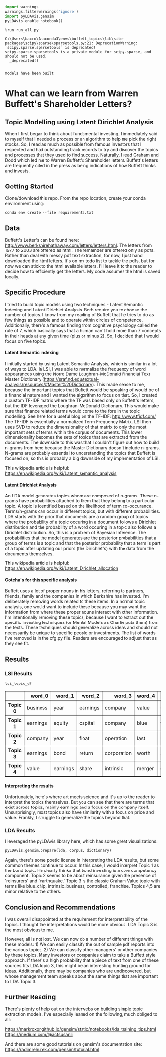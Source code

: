 

```python
import warnings
warnings.filterwarnings('ignore')
import pyLDAvis.gensim
pyLDAvis.enable_notebook()
```


```python
%run run_all.py 
```

    C:\Users\bacro\Anaconda3\envs\buffett_topics\lib\site-packages\scipy\sparse\sparsetools.py:21: DeprecationWarning: `scipy.sparse.sparsetools` is deprecated!
    scipy.sparse.sparsetools is a private module for scipy.sparse, and should not be used.
      _deprecated()
    

    models have been built
    

# What can we learn from Warren Buffett's Shareholder Letters?
## Topic Modelling using Latent Dirichlet Analysis

When I first began to think about fundamental investing, I immediately said to myself that I needed a process or an algorithm to help me pick the right stocks.  So, I read as much as possible from famous investors that I respected and had outstanding track records to try and discover the topics and processes that they used to find success.  Naturally, I read Graham and Dodd which led me to Warren Buffett's Shareholder letters.  Buffett's letters are frequently cited in the press as being indications of how Buffett thinks and invests.

## Getting Started

Clone/download this repo.  From the repo location, create your conda environment using:

~~~
conda env create --file requirements.txt
~~~

## Data

Buffett's Letter's can be found here: http://www.berkshirehathaway.com/letters/letters.html.  The letters from 1977 to 2003 are offered as html.  The remainder are offered only as pdfs.  Rather than deal with messy pdf text extraction, for now, I just hand downloaded the html letters.  It's on my todo list to tackle the pdfs, but for now we can stick to the html available letters.  I'll leave it to the reader to decide how to efficiently get the letters.  My code assumes the html is saved locally.

## Specific Procedure

I tried to build topic models using two techniques - Latent Semantic Indexing and Latent Dirichlet Analysis.  Both require you to choose the number of topics.  I know from my reading of Buffett that he tries to do as few things as possible and to operate within circles of competence.  Additionally, there's a famous finding from cognitive psychology called the rule of 7, which basically says that a human can't hold more than 7 concepts in their heads at any given time (plus or minus 2).  So, I decided that I would focus on five topics.

#### Latent Semantic Indexing
I initially started by using Latent Semantic Analysis, which is similar in a lot of ways to LDA.  In LSI, I was able to normalize the frequency of word appearances using the Notre Dame Loughran-McDonald Financial Text Master Dictionary (https://sraf.nd.edu/textual-analysis/resources/#Master%20Dictionary).  This made sense to me, because the important topics that Buffett would be speaking of would be of a financial nature and I wanted the algorithm to focus on that.  So, I created a custom TF-IDF matrix where the TF was based only on Buffett's letters, but the IDF leveraged the Loughran-McDonald Dictionary.  This would make sure that finance related terms would come to the fore in the topic modelling.  See here for a useful blog on the TF-IDF: http://www.tfidf.com/  The TF-IDF is essentially a normalized Term Frequency Matrix.  LSI then uses SVD to reduce the dimensionality of that matrix to only the most important sets of terms within the corpus of documents.  This lower dimensionality becomes the sets of topics that are extracted from the documents.  The downside to this was that I couldn't figure out how to build n-grams from here because the Master Dictionary doesn't include n-grams.  N-grams are probably essential to understanding the topics that Buffett is focused on, so this is probably a big downside of my implementation of LSI.

This wikipedia article is helpful: https://en.wikipedia.org/wiki/Latent_semantic_analysis

#### Latent Dirichlet Analysis
An LDA model generates topics whom are composed of n-grams.  These n-grams have probabilities attached to them that they belong to a particular topic.  A topic is identified based on the likelihood of term co-occurance.  Terms/n-grams can occur in different topics, but with different probabilities.  LDA starts with the prior that documents are a random group of topics where the probability of a topic occuring in a document follows a Dirichlet distribution and the probability of a word occuring in a topic also follows a Dirichlet distribution.  So, this is a problem of Bayesian Inference. The probabilities that the model generates are the posterior probabilities that a group of terms is a topic and that the posterior probability that a term is part of a topic after updating our priors (the Dirichlet's) with the data from the documents themselves.

This wikipedia article is helpful: https://en.wikipedia.org/wiki/Latent_Dirichlet_allocation

#### Gotcha's for this specific analysis
Buffett uses a lot of proper nouns in his letters, referring to partners, friends, family and the companies in which Berkshire has invested.  I'm deliberately removing words related to these items.  In a normal topic analysis, one would want to include these because you may want the information from where these proper nouns interact with other information.  I'm intentionally removing these topics, because I want to extract out the specific investing techniques (or Mental Models as Charlie puts them) from the texts.  These techniques should generalize across ideas and should not necessarily be unique to specific people or investments.  The list of words I've removed is in the cfg.py file.  Readers are encouraged to adjust that as they see fit.

## Results

### LSI Results


```python
lsi_topic_df
```




<div>
<style scoped>
    .dataframe tbody tr th:only-of-type {
        vertical-align: middle;
    }

    .dataframe tbody tr th {
        vertical-align: top;
    }

    .dataframe thead th {
        text-align: right;
    }
</style>
<table border="1" class="dataframe">
  <thead>
    <tr style="text-align: right;">
      <th></th>
      <th>word_0</th>
      <th>word_1</th>
      <th>word_2</th>
      <th>word_3</th>
      <th>word_4</th>
      <th>word_5</th>
      <th>word_6</th>
      <th>word_7</th>
      <th>word_8</th>
      <th>word_9</th>
    </tr>
  </thead>
  <tbody>
    <tr>
      <th>Topic 0</th>
      <td>business</td>
      <td>year</td>
      <td>earnings</td>
      <td>company</td>
      <td>value</td>
      <td>share</td>
      <td>stock</td>
      <td>price</td>
      <td>cost</td>
      <td>capital</td>
    </tr>
    <tr>
      <th>Topic 1</th>
      <td>earnings</td>
      <td>equity</td>
      <td>capital</td>
      <td>company</td>
      <td>blue</td>
      <td>textile</td>
      <td>underwriting</td>
      <td>operation</td>
      <td>stamp</td>
      <td>national</td>
    </tr>
    <tr>
      <th>Topic 2</th>
      <td>company</td>
      <td>year</td>
      <td>float</td>
      <td>operation</td>
      <td>last</td>
      <td>underwriting</td>
      <td>national</td>
      <td>cost</td>
      <td>meeting</td>
      <td>zero</td>
    </tr>
    <tr>
      <th>Topic 3</th>
      <td>earnings</td>
      <td>bond</td>
      <td>return</td>
      <td>corporation</td>
      <td>worth</td>
      <td>shareholder</td>
      <td>course</td>
      <td>controlled</td>
      <td>underwriting</td>
      <td>category</td>
    </tr>
    <tr>
      <th>Topic 4</th>
      <td>value</td>
      <td>earnings</td>
      <td>share</td>
      <td>intrinsic</td>
      <td>merger</td>
      <td>ownership</td>
      <td>stock</td>
      <td>accounting</td>
      <td>float</td>
      <td>company</td>
    </tr>
  </tbody>
</table>
</div>



#### Interpreting the results
Unfortunately, here's where art meets science and it's up to the reader to interpret the topics themselves.  But you can see that there are terms that exist across topics, mainly earnings and a focus on the company itself.  Unsurprisingly, most topics also have similarity with a focus on price and value.  Frankly, I struggle to generalize the topics beyond that.

### LDA Results
I leveraged the pyLDAvis library here, which has some great visualizations.


```python
pyLDAvis.gensim.prepare(lda, corpus, dictionary)
```





<link rel="stylesheet" type="text/css" href="https://cdn.rawgit.com/bmabey/pyLDAvis/files/ldavis.v1.0.0.css">


<div id="ldavis_el1165222155149358483830033127"></div>
<script type="text/javascript">

var ldavis_el1165222155149358483830033127_data = {"mdsDat": {"x": [0.022672320719656077, -0.034147573272291766, 0.008259042706495951, 0.002956141975738494, 0.0002600678704012421], "y": [-0.025128309279059513, -0.009118045524934464, 0.030248763791200214, 0.002779034333017843, 0.0012185566797759289], "topics": [1, 2, 3, 4, 5], "cluster": [1, 1, 1, 1, 1], "Freq": [34.473175048828125, 29.31121253967285, 20.167407989501953, 13.36715030670166, 2.68105149269104]}, "tinfo": {"Category": ["Default", "Default", "Default", "Default", "Default", "Default", "Default", "Default", "Default", "Default", "Default", "Default", "Default", "Default", "Default", "Default", "Default", "Default", "Default", "Default", "Default", "Default", "Default", "Default", "Default", "Default", "Default", "Default", "Default", "Default", "Topic1", "Topic1", "Topic1", "Topic1", "Topic1", "Topic1", "Topic1", "Topic1", "Topic1", "Topic1", "Topic1", "Topic1", "Topic1", "Topic1", "Topic1", "Topic1", "Topic1", "Topic1", "Topic1", "Topic1", "Topic1", "Topic1", "Topic1", "Topic1", "Topic1", "Topic1", "Topic1", "Topic1", "Topic1", "Topic1", "Topic1", "Topic1", "Topic1", "Topic1", "Topic1", "Topic1", "Topic1", "Topic1", "Topic1", "Topic1", "Topic1", "Topic1", "Topic1", "Topic1", "Topic1", "Topic1", "Topic1", "Topic1", "Topic1", "Topic1", "Topic1", "Topic1", "Topic1", "Topic1", "Topic1", "Topic1", "Topic1", "Topic1", "Topic1", "Topic1", "Topic1", "Topic1", "Topic1", "Topic1", "Topic1", "Topic1", "Topic1", "Topic1", "Topic1", "Topic1", "Topic1", "Topic1", "Topic2", "Topic2", "Topic2", "Topic2", "Topic2", "Topic2", "Topic2", "Topic2", "Topic2", "Topic2", "Topic2", "Topic2", "Topic2", "Topic2", "Topic2", "Topic2", "Topic2", "Topic2", "Topic2", "Topic2", "Topic2", "Topic2", "Topic2", "Topic2", "Topic2", "Topic2", "Topic2", "Topic2", "Topic2", "Topic2", "Topic2", "Topic2", "Topic2", "Topic2", "Topic2", "Topic2", "Topic2", "Topic2", "Topic2", "Topic2", "Topic2", "Topic2", "Topic2", "Topic2", "Topic2", "Topic2", "Topic2", "Topic2", "Topic2", "Topic2", "Topic2", "Topic2", "Topic2", "Topic2", "Topic2", "Topic2", "Topic2", "Topic2", "Topic2", "Topic2", "Topic2", "Topic2", "Topic2", "Topic2", "Topic2", "Topic2", "Topic2", "Topic2", "Topic2", "Topic2", "Topic2", "Topic2", "Topic2", "Topic2", "Topic2", "Topic2", "Topic2", "Topic2", "Topic2", "Topic3", "Topic3", "Topic3", "Topic3", "Topic3", "Topic3", "Topic3", "Topic3", "Topic3", "Topic3", "Topic3", "Topic3", "Topic3", "Topic3", "Topic3", "Topic3", "Topic3", "Topic3", "Topic3", "Topic3", "Topic3", "Topic3", "Topic3", "Topic3", "Topic3", "Topic3", "Topic3", "Topic3", "Topic3", "Topic3", "Topic3", "Topic3", "Topic3", "Topic3", "Topic3", "Topic3", "Topic3", "Topic3", "Topic3", "Topic3", "Topic3", "Topic3", "Topic3", "Topic3", "Topic3", "Topic3", "Topic3", "Topic3", "Topic3", "Topic3", "Topic3", "Topic3", "Topic3", "Topic3", "Topic3", "Topic3", "Topic3", "Topic3", "Topic3", "Topic3", "Topic3", "Topic3", "Topic3", "Topic3", "Topic3", "Topic3", "Topic3", "Topic3", "Topic3", "Topic3", "Topic3", "Topic3", "Topic3", "Topic3", "Topic3", "Topic3", "Topic3", "Topic4", "Topic4", "Topic4", "Topic4", "Topic4", "Topic4", "Topic4", "Topic4", "Topic4", "Topic4", "Topic4", "Topic4", "Topic4", "Topic4", "Topic4", "Topic4", "Topic4", "Topic4", "Topic4", "Topic4", "Topic4", "Topic4", "Topic4", "Topic4", "Topic4", "Topic4", "Topic4", "Topic4", "Topic4", "Topic4", "Topic4", "Topic4", "Topic4", "Topic4", "Topic4", "Topic4", "Topic4", "Topic4", "Topic4", "Topic4", "Topic4", "Topic4", "Topic4", "Topic4", "Topic4", "Topic4", "Topic4", "Topic4", "Topic4", "Topic4", "Topic4", "Topic4", "Topic4", "Topic4", "Topic4", "Topic4", "Topic4", "Topic4", "Topic4", "Topic4", "Topic4", "Topic4", "Topic4", "Topic4", "Topic4", "Topic4", "Topic4", "Topic4", "Topic4", "Topic4", "Topic4", "Topic4", "Topic4", "Topic4", "Topic4", "Topic4", "Topic5", "Topic5", "Topic5", "Topic5", "Topic5", "Topic5", "Topic5", "Topic5", "Topic5", "Topic5", "Topic5", "Topic5", "Topic5", "Topic5", "Topic5", "Topic5", "Topic5", "Topic5", "Topic5", "Topic5", "Topic5", "Topic5", "Topic5", "Topic5", "Topic5", "Topic5", "Topic5", "Topic5", "Topic5", "Topic5", "Topic5", "Topic5", "Topic5", "Topic5", "Topic5", "Topic5", "Topic5", "Topic5", "Topic5", "Topic5", "Topic5", "Topic5", "Topic5", "Topic5", "Topic5", "Topic5", "Topic5", "Topic5", "Topic5", "Topic5", "Topic5", "Topic5", "Topic5", "Topic5", "Topic5", "Topic5", "Topic5", "Topic5", "Topic5", "Topic5", "Topic5", "Topic5", "Topic5", "Topic5", "Topic5", "Topic5", "Topic5", "Topic5", "Topic5", "Topic5", "Topic5", "Topic5", "Topic5", "Topic5"], "Freq": [66.0, 51.0, 46.0, 51.0, 12.0, 46.0, 33.0, 61.0, 18.0, 23.0, 16.0, 14.0, 60.0, 22.0, 20.0, 12.0, 19.0, 16.0, 14.0, 22.0, 30.0, 34.0, 50.0, 14.0, 21.0, 32.0, 17.0, 42.0, 33.0, 19.0, 12.826774597167969, 8.410099983215332, 6.485163688659668, 5.866169452667236, 7.180629253387451, 5.884196758270264, 5.241844654083252, 6.5522894859313965, 7.220906734466553, 5.259728908538818, 12.463417053222656, 3.95707106590271, 5.273740291595459, 7.242053031921387, 4.631109714508057, 5.292414665222168, 4.63631534576416, 6.616024017333984, 3.992316961288452, 4.0051493644714355, 4.0092010498046875, 5.991866588592529, 3.3471388816833496, 3.354957103729248, 3.3623108863830566, 3.362741708755493, 3.3668534755706787, 2.7140939235687256, 2.719235897064209, 2.7218472957611084, 3.4062390327453613, 3.4081289768218994, 14.33250904083252, 15.639803886413574, 6.149871826171875, 8.241897583007812, 10.485342979431152, 10.401762962341309, 19.759906768798828, 6.921339988708496, 24.244712829589844, 25.8494930267334, 14.659223556518555, 14.342073440551758, 14.668351173400879, 10.152344703674316, 10.47131061553955, 23.00558853149414, 15.39034652709961, 9.497889518737793, 9.776887893676758, 17.56877899169922, 15.867361068725586, 11.701725006103516, 11.697521209716797, 11.551727294921875, 11.119028091430664, 17.227453231811523, 11.601563453674316, 10.392348289489746, 9.978728294372559, 10.437283515930176, 11.069097518920898, 13.37032699584961, 10.86029052734375, 10.471648216247559, 13.223695755004883, 11.016644477844238, 12.043206214904785, 10.706637382507324, 10.643293380737305, 10.48585033416748, 4.832706451416016, 4.260450839996338, 3.0718796253204346, 4.91166877746582, 3.1046690940856934, 3.1059036254882812, 3.0547549724578857, 2.4983086585998535, 2.5027687549591064, 2.5168159008026123, 2.5259411334991455, 2.5270779132843018, 2.5270016193389893, 2.53114652633667, 1.9004042148590088, 2.5337045192718506, 2.535501480102539, 1.9039947986602783, 1.9050514698028564, 1.905963659286499, 1.9100885391235352, 3.1610119342803955, 8.69517993927002, 1.9123910665512085, 1.9180631637573242, 1.9183968305587769, 2.4862239360809326, 2.5433812141418457, 1.9254059791564941, 1.927112340927124, 2.5508720874786377, 2.550163984298706, 2.4195749759674072, 5.117395401000977, 5.098015308380127, 7.12738037109375, 20.318227767944336, 15.529292106628418, 8.472023010253906, 4.51777982711792, 4.374927043914795, 12.552236557006836, 11.522933006286621, 14.054856300354004, 7.1283111572265625, 17.399547576904297, 25.982213973999023, 11.627806663513184, 3.8918635845184326, 10.533661842346191, 24.673433303833008, 7.588200569152832, 8.904497146606445, 8.207860946655273, 6.583445072174072, 8.738704681396484, 8.2492094039917, 10.669414520263672, 9.48482608795166, 12.198609352111816, 10.369820594787598, 11.008515357971191, 15.182087898254395, 12.701727867126465, 10.409621238708496, 11.120972633361816, 9.613090515136719, 9.806456565856934, 11.951225280761719, 9.995085716247559, 9.710845947265625, 11.198640823364258, 10.447604179382324, 11.263157844543457, 9.343214988708496, 9.366612434387207, 9.590572357177734, 9.573766708374023, 9.49316692352295, 3.0416581630706787, 3.5872068405151367, 2.567692756652832, 2.073700189590454, 2.0865161418914795, 11.751948356628418, 1.5872312784194946, 1.591780424118042, 1.6000137329101562, 1.6002531051635742, 1.6067770719528198, 1.6106644868850708, 1.6130800247192383, 1.0972927808761597, 1.0985862016677856, 1.0999422073364258, 1.1025941371917725, 1.1029855012893677, 1.1033642292022705, 1.103775978088379, 1.104148507118225, 1.104306936264038, 1.104302167892456, 1.1046141386032104, 1.1044827699661255, 1.104487657546997, 1.1045753955841064, 1.1050626039505005, 1.1052230596542358, 1.1053835153579712, 9.346268653869629, 4.2347917556762695, 13.481074333190918, 2.7668230533599854, 23.57607078552246, 2.280472755432129, 5.776234149932861, 3.960972785949707, 14.27569580078125, 2.779599666595459, 24.46693992614746, 3.4682164192199707, 8.121723175048828, 6.670869827270508, 2.268526315689087, 2.2744827270507812, 2.27695631980896, 9.735944747924805, 8.441374778747559, 8.750260353088379, 15.879584312438965, 7.312674522399902, 6.556999206542969, 6.838432312011719, 9.372859001159668, 4.076277256011963, 7.6753363609313965, 6.9591064453125, 6.416897296905518, 6.946206569671631, 9.432679176330566, 6.124353408813477, 6.74507474899292, 6.4431071281433105, 8.211612701416016, 7.037311553955078, 11.855650901794434, 8.318781852722168, 6.942678928375244, 6.922827243804932, 9.914480209350586, 9.380694389343262, 8.121587753295898, 7.070119380950928, 7.596954822540283, 6.869997978210449, 6.944013595581055, 1.2931528091430664, 1.2972711324691772, 0.8867098093032837, 0.8873599171638489, 0.8877138495445251, 0.8932033777236938, 0.8937634825706482, 0.8940803408622742, 0.8944239020347595, 0.8952934741973877, 0.8953214883804321, 0.8954688310623169, 0.8963607549667358, 0.8964320421218872, 0.8965520858764648, 0.8968461155891418, 0.8970676064491272, 1.312922716140747, 1.3128818273544312, 1.3143049478530884, 3.4237914085388184, 2.2549147605895996, 0.8906140923500061, 0.8906617164611816, 0.8967276215553284, 0.8933814167976379, 0.8905174136161804, 0.8915606737136841, 0.8938813805580139, 0.8920871615409851, 1.8349405527114868, 2.716132164001465, 17.20655632019043, 1.847469449043274, 2.316223382949829, 1.768172264099121, 4.173885822296143, 1.4359939098358154, 3.4007134437561035, 6.128596305847168, 14.753739356994629, 5.205731391906738, 2.8462774753570557, 3.521214723587036, 2.9712328910827637, 4.848695278167725, 2.3953869342803955, 2.4895613193511963, 5.855681419372559, 5.347602367401123, 8.410125732421875, 4.4933881759643555, 4.499326229095459, 3.970292568206787, 3.0870425701141357, 5.0761847496032715, 6.204240322113037, 5.965095520019531, 4.222261905670166, 5.584373474121094, 5.868142604827881, 4.540865421295166, 4.379299640655518, 5.168390274047852, 4.357664108276367, 4.462444305419922, 3.724853992462158, 5.421943664550781, 4.804599285125732, 5.264342308044434, 4.441404819488525, 4.393581390380859, 5.157752990722656, 4.308128356933594, 4.625263690948486, 4.223935127258301, 0.6183725595474243, 0.5262432098388672, 0.2806985378265381, 0.2821466326713562, 0.2827354371547699, 0.43708086013793945, 0.4160405099391937, 0.40885064005851746, 0.41777732968330383, 0.41383832693099976, 0.5688336491584778, 0.16422708332538605, 0.16428442299365997, 0.16474522650241852, 0.1647438406944275, 0.1648305356502533, 0.16579018533229828, 0.16584715247154236, 0.16591410338878632, 1.2157822847366333, 0.16602271795272827, 0.16615177690982819, 0.3164272606372833, 0.29368624091148376, 0.16423317790031433, 0.16425250470638275, 0.1642289012670517, 0.16460517048835754, 0.16461540758609772, 0.16471566259860992, 0.3199959397315979, 0.8949998617172241, 0.522658109664917, 0.34185969829559326, 0.3531929850578308, 0.333843857049942, 0.9164586663246155, 0.5159202814102173, 0.5465790629386902, 0.30960237979888916, 0.3437497019767761, 0.8135368824005127, 0.8138868808746338, 2.4810709953308105, 0.9257704615592957, 0.3399118483066559, 1.7971222400665283, 0.5655112862586975, 0.9438377022743225, 0.6330569386482239, 0.6256253719329834, 0.7403443455696106, 0.9167827367782593, 0.8945857286453247, 0.6888628602027893, 0.7624258995056152, 0.7390018105506897, 0.7928714156150818, 0.7219029068946838, 1.175883412361145, 1.2259318828582764, 1.1943159103393555, 1.0487251281738281, 0.762388288974762, 0.9644222259521484, 0.8877729773521423, 0.8952566385269165, 0.8188591003417969, 0.8068840503692627, 0.7960637807846069, 0.7694371938705444, 0.7199991941452026, 0.7311902642250061, 0.7269803881645203], "Term": ["blue_chip", "arbitrage", "controlled", "intrinsic_business", "proportional", "plane", "franchise", "look_through", "non_controlled", "tangible", "tangible_asset", "partially", "investees", "analysis", "proportion", "aluminum", "approximately", "homestate", "shrink", "reputation", "auditor", "graham", "coupon", "reinvested", "forecast", "ticket", "allows", "column", "jet", "wage", "junk", "finova", "residual", "boise", "contingency", "fsi", "shall", "ernie", "acme", "semi", "civic", "designate", "colman", "justin", "angel", "julian", "surplus", "brick", "series", "discounting", "traffic", "bush", "jumbo", "strengthening", "predicting", "overstate", "enclosing", "cleaner", "handsome", "chronicled", "moore", "benjamin", "zero_coupon", "depreciation", "outlay", "aircraft", "fruit", "utility", "advertising", "heldman", "plane", "coupon", "expenditure", "grade", "jewelry", "fear", "cash_flow", "investees", "jet", "passive", "weekend", "controlled", "column", "tax_exempt", "exempt", "steel", "investment_banker", "look_through", "preferred_stock", "fractional", "reduction", "started", "typical", "arbitrage", "located", "retailer", "blue_chip", "affect", "intrinsic_business", "fixed_income", "franchise", "ad", "hitter", "amex", "boat", "inn", "burdened", "stunning", "marked", "henceforth", "invited", "catcher", "lowell", "ted", "restriction", "denham", "graduate", "doug", "wolf", "writedown", "episode", "weight", "commensurately", "percs", "centre", "unthinkable", "secured", "object", "gem", "hampton", "williams", "secondly", "suite", "homewood", "attracting", "andrew", "harold", "inevitable", "gift", "reinsurers", "certainty", "beta", "authority", "earthquake", "lucky", "room", "davy", "cap", "look_through", "airline", "outsider", "index", "investees", "overhead", "bonus", "education", "conclude", "mega", "flightsafety", "major_investees", "ball", "quarterly", "volatility", "terrific", "column", "ticket", "health", "insured", "prepaid", "wonderful", "graham", "split", "conversion", "fixed_income", "firm", "blue_chip", "intelligent", "affect", "coupon", "arbitrage", "intrinsic_business", "mundane", "snack", "pie", "dilution", "audience", "tangible_asset", "pascal", "emotion", "lodged", "misfortune", "administration", "distributable", "appraised", "quietly", "bureau", "plaza", "kiewit", "rev", "static", "citicorp", "mixture", "anticipation", "god", "panting", "absurd", "unquestionably", "struggle", "kirchhofer", "bounce", "midyear", "circulation", "edition", "tangible", "legally", "intrinsic_business", "cream", "nominal", "raw", "franchise", "unrestricted", "blue_chip", "claimant", "settlement", "assumption", "revision", "exxon", "observing", "economic_goodwill", "issuance", "shop", "controlled", "quantity", "currency", "ahead", "penetration", "advertiser", "general_food", "demonstrated", "louie", "acquirer", "allocation", "incremental", "delayed", "bar", "capital_allocation", "hole", "look_through", "auditor", "structured", "historical", "arbitrage", "coupon", "fixed_income", "using", "investees", "analysis", "consumer", "transferable", "okay", "unorthodox", "knight", "ridder", "segmented", "illuminate", "longest", "reinforced", "dubbed", "rapid", "reorganization", "threatens", "illusion", "holy", "excuse", "bath", "cautious", "chairmanmarch", "jeffrey", "abegg", "initiative", "splendidly", "french", "worsen", "sit", "bothered", "softer", "complexity", "comply", "arbitrageur", "rating", "arbitrage", "automobile", "cologne", "postponed", "liesche", "seward", "flying", "approximately", "blue_chip", "homestate", "ringwalt", "cypress", "forma", "consolidated", "turnover", "bos", "swing", "publicly", "plane", "client", "achievement", "efficient", "friendly", "pro", "graham", "ticket", "takeover", "auditor", "jet", "fractional", "amounted", "firm", "forecast", "giving", "anticipated", "column", "fixed_income", "intrinsic_business", "affect", "quarterly", "look_through", "jewelry", "controlled", "coupon", "bancorp", "implicit", "intercorporate", "heider", "stewart", "inclusion", "pool", "bracket", "hamburger", "levied", "usage", "instinctively", "copied", "resort", "leo", "assistance", "detroit", "frosting", "sixteen", "proportional", "imposition", "remove", "branch", "pinkerton", "coupling", "outset", "cheerful", "populated", "mislead", "nationally", "enhancing", "aluminum", "translated", "bedford", "founder", "painful", "partially", "thirty", "underwriter", "earner", "subtle", "reinvested", "shrink", "blue_chip", "non_controlled", "abundance", "controlled", "disappointment", "proportion", "reaction", "amortized", "turnaround", "analysis", "reputation", "dozen", "allows", "stockholder", "wage", "yardstick", "arbitrage", "look_through", "investees", "intrinsic_business", "forecast", "coupon", "column", "plane", "fixed_income", "franchise", "graham", "allocation", "maturity", "ticket", "auditor"], "Total": [66.0, 51.0, 46.0, 51.0, 12.0, 46.0, 33.0, 61.0, 18.0, 23.0, 16.0, 14.0, 60.0, 22.0, 20.0, 12.0, 19.0, 16.0, 14.0, 22.0, 30.0, 34.0, 50.0, 14.0, 21.0, 32.0, 17.0, 42.0, 33.0, 19.0, 15.112311363220215, 10.073806762695312, 7.8011794090271, 7.123993873596191, 8.75604248046875, 7.189969062805176, 6.428370475769043, 8.044829368591309, 8.907407760620117, 6.492923259735107, 15.430307388305664, 4.91005277633667, 6.546385765075684, 9.021733283996582, 5.784575462341309, 6.614597320556641, 5.802246570587158, 8.30549144744873, 5.035237789154053, 5.080724716186523, 5.0954742431640625, 7.6259636878967285, 4.26560640335083, 4.293201923370361, 4.319517612457275, 4.321090221405029, 4.336158752441406, 3.53985595703125, 3.558048963546753, 3.5672078132629395, 4.483691692352295, 4.489526271820068, 20.259033203125, 22.58637809753418, 8.487527847290039, 11.713367462158203, 15.819009780883789, 15.896803855895996, 33.641456604003906, 10.066737174987793, 46.21082305908203, 50.009117126464844, 26.194381713867188, 25.930665969848633, 28.54666519165039, 17.15362548828125, 18.304670333862305, 60.40270233154297, 33.20562744140625, 16.244609832763672, 17.79949951171875, 46.75777053833008, 42.30705261230469, 25.161752700805664, 25.14548683166504, 24.800369262695312, 23.021026611328125, 61.449005126953125, 27.549869537353516, 21.354528427124023, 19.600547790527344, 22.000732421875, 26.078901290893555, 51.24101638793945, 25.808441162109375, 23.308883666992188, 66.18860626220703, 29.857988357543945, 51.42551040649414, 35.65032196044922, 33.87730026245117, 25.535791397094727, 5.993410110473633, 5.365177631378174, 3.939464807510376, 6.416729927062988, 4.065672397613525, 4.069275856018066, 4.010873317718506, 3.306246280670166, 3.3228607177734375, 3.376411199569702, 3.4116628170013428, 3.4165120124816895, 3.4254109859466553, 3.4323699474334717, 2.5794708728790283, 3.4423606395721436, 3.4490396976470947, 2.5931246280670166, 2.5972366333007812, 2.600637674331665, 2.616347074508667, 4.330765724182129, 11.919609069824219, 2.6252176761627197, 2.6467576026916504, 2.647826910018921, 3.4425415992736816, 3.5313467979431152, 2.6751325130462646, 2.682178020477295, 3.5600085258483887, 3.5605850219726562, 3.3765299320220947, 7.570472240447998, 7.59198522567749, 11.118131637573242, 35.50072479248047, 26.60211753845215, 13.63809585571289, 6.799263000488281, 6.714789390563965, 22.919015884399414, 20.92041015625, 26.44390296936035, 11.968059539794922, 34.71826934814453, 61.449005126953125, 22.687265396118164, 5.873530387878418, 20.423084259033203, 60.40270233154297, 13.684591293334961, 16.829086303710938, 15.36447811126709, 11.654438018798828, 17.266687393188477, 16.11370086669922, 23.35214614868164, 19.78542709350586, 28.759584426879883, 22.769611358642578, 25.289039611816406, 42.30705261230469, 32.74977493286133, 23.782346725463867, 27.727123260498047, 21.859132766723633, 23.1337833404541, 34.371761322021484, 24.389144897460938, 23.64532470703125, 35.65032196044922, 30.008745193481445, 66.18860626220703, 27.82905387878418, 29.857988357543945, 50.009117126464844, 51.24101638793945, 51.42551040649414, 4.023898124694824, 4.877408027648926, 3.502507209777832, 2.8895440101623535, 2.947622060775757, 16.76454734802246, 2.311927556991577, 2.3322973251342773, 2.3703246116638184, 2.3709030151367188, 2.4005820751190186, 2.418898344039917, 2.429922342300415, 1.718085765838623, 1.7239545583724976, 1.7300891876220703, 1.7424527406692505, 1.7435834407806396, 1.7457317113876343, 1.7475683689117432, 1.7490588426589966, 1.7497397661209106, 1.7498012781143188, 1.7509636878967285, 1.7508273124694824, 1.7508999109268188, 1.7512242794036865, 1.7535524368286133, 1.7542997598648071, 1.7551013231277466, 14.86359691619873, 6.770126819610596, 23.571887969970703, 4.772951126098633, 51.42551040649414, 3.892815113067627, 11.124808311462402, 7.524397850036621, 33.87730026245117, 5.059023380279541, 66.18860626220703, 6.651949882507324, 18.34061622619629, 15.142411231994629, 4.143678665161133, 4.170109748840332, 4.179396152496338, 24.691326141357422, 21.095046997070312, 22.07402229309082, 46.75777053833008, 17.87898063659668, 15.587603569030762, 17.44906234741211, 27.41495132446289, 8.644355773925781, 20.93791389465332, 18.45992660522461, 16.577800750732422, 18.773685455322266, 30.421777725219727, 15.987893104553223, 18.617992401123047, 17.347537994384766, 26.95308494567871, 21.05295181274414, 61.449005126953125, 30.30758285522461, 21.20895767211914, 21.1605281829834, 51.24101638793945, 50.009117126464844, 35.65032196044922, 28.34278678894043, 60.40270233154297, 22.885150909423828, 27.19645118713379, 2.1327409744262695, 2.1559336185455322, 1.559727668762207, 1.5635292530059814, 1.5654982328414917, 1.5962903499603271, 1.5996928215026855, 1.6015052795410156, 1.6032238006591797, 1.6080479621887207, 1.6082924604415894, 1.6090400218963623, 1.6141412258148193, 1.614521861076355, 1.6153444051742554, 1.6168968677520752, 1.6181557178497314, 2.4457664489746094, 2.4576025009155273, 2.4643397331237793, 6.602497100830078, 4.65775203704834, 1.9553502798080444, 1.956140398979187, 1.9707714319229126, 1.965263843536377, 1.9597136974334717, 1.9630728960037231, 1.9690922498703003, 1.9660999774932861, 4.061382293701172, 6.097628116607666, 51.24101638793945, 4.375189304351807, 5.650975227355957, 4.188473224639893, 11.173843383789062, 3.3619604110717773, 9.464232444763184, 19.763967514038086, 66.18860626220703, 16.846643447875977, 7.983713626861572, 10.919412612915039, 8.674079895019531, 17.75468635559082, 6.56182861328125, 7.0846171379089355, 25.291486740112305, 22.86865234375, 46.21082305908203, 18.108741760253906, 18.250839233398438, 15.276790618896484, 10.376701354980469, 23.735116958618164, 34.371761322021484, 32.74977493286133, 18.216604232788086, 30.30758285522461, 33.20562744140625, 21.354528427124023, 20.209613800048828, 30.008745193481445, 21.4490966796875, 22.570138931274414, 15.677934646606445, 42.30705261230469, 35.65032196044922, 51.42551040649414, 29.857988357543945, 28.759584426879883, 61.449005126953125, 28.54666519165039, 46.75777053833008, 50.009117126464844, 3.1798553466796875, 3.66235613822937, 2.1869022846221924, 2.307377338409424, 2.319474935531616, 3.7451019287109375, 3.5921642780303955, 3.5347342491149902, 3.627101182937622, 3.6357336044311523, 5.231720924377441, 1.7170566320419312, 1.7182961702346802, 1.7271225452423096, 1.7276465892791748, 1.729516625404358, 1.7488735914230347, 1.7500969171524048, 1.7514097690582275, 12.836677551269531, 1.7535591125488281, 1.7562472820281982, 3.3826889991760254, 3.1814472675323486, 1.8069381713867188, 1.8075436353683472, 1.8073557615280151, 1.8150187730789185, 1.8152495622634888, 1.8172869682312012, 3.578523635864258, 12.665787696838379, 7.073300361633301, 4.333495140075684, 4.55345344543457, 4.286733150482178, 14.799112319946289, 7.618167400360107, 8.288219451904297, 3.9672293663024902, 4.560939311981201, 14.17043399810791, 14.220376014709473, 66.18860626220703, 18.036447525024414, 4.624440670013428, 46.75777053833008, 9.462949752807617, 20.200862884521484, 11.337718963623047, 11.442501068115234, 15.605167388916016, 22.885150909423828, 22.72377586364746, 14.26399040222168, 17.434677124023438, 16.6083927154541, 19.529626846313477, 16.205806732177734, 51.24101638793945, 61.449005126953125, 60.40270233154297, 51.42551040649414, 21.4490966796875, 50.009117126464844, 42.30705261230469, 46.21082305908203, 35.65032196044922, 33.87730026245117, 34.371761322021484, 30.421777725219727, 21.987030029296875, 32.74977493286133, 30.30758285522461], "loglift": [30.0, 29.0, 28.0, 27.0, 26.0, 25.0, 24.0, 23.0, 22.0, 21.0, 20.0, 19.0, 18.0, 17.0, 16.0, 15.0, 14.0, 13.0, 12.0, 11.0, 10.0, 9.0, 8.0, 7.0, 6.0, 5.0, 4.0, 3.0, 2.0, 1.0, 0.9010000228881836, 0.8845000267028809, 0.8802000284194946, 0.8707000017166138, 0.866599977016449, 0.8646000027656555, 0.8608999848365784, 0.8597999811172485, 0.8550999760627747, 0.8543999791145325, 0.8514999747276306, 0.8492000102996826, 0.848800003528595, 0.845300018787384, 0.8425999879837036, 0.8420000076293945, 0.8406999707221985, 0.8375999927520752, 0.8328999876976013, 0.8270999789237976, 0.8252000212669373, 0.8238000273704529, 0.8224999904632568, 0.8184000253677368, 0.8144999742507935, 0.8141999840736389, 0.8119999766349792, 0.7993999719619751, 0.7961000204086304, 0.7944999933242798, 0.7901999950408936, 0.7893999814987183, 0.7189000248908997, 0.6974999904632568, 0.7427999973297119, 0.7135000228881836, 0.6538000106811523, 0.6407999992370605, 0.5328999757766724, 0.6904000043869019, 0.41999998688697815, 0.4050999879837036, 0.484499990940094, 0.47279998660087585, 0.39910000562667847, 0.5404999852180481, 0.5065000057220459, 0.09969999641180038, 0.29600000381469727, 0.5282999873161316, 0.4657999873161316, 0.08609999716281891, 0.08429999649524689, 0.2994000017642975, 0.299699991941452, 0.3009999990463257, 0.33719998598098755, -0.20669999718666077, 0.20010000467300415, 0.3447999954223633, 0.38989999890327454, 0.31929999589920044, 0.20800000429153442, -0.2784999907016754, 0.19939999282360077, 0.2648000121116638, -0.5454999804496765, 0.06790000200271606, -0.38659998774528503, -0.1378999948501587, -0.09279999881982803, 0.17489999532699585, 1.0118999481201172, 0.9965999722480774, 0.9783999919891357, 0.9599000215530396, 0.9574999809265137, 0.9570000171661377, 0.9549000263214111, 0.9470000267028809, 0.9437999725341797, 0.9333999752998352, 0.9265999794006348, 0.925599992275238, 0.9229999780654907, 0.9225999712944031, 0.9217000007629395, 0.9207000136375427, 0.9194999933242798, 0.9182999730110168, 0.9172999858856201, 0.9164000153541565, 0.9125999808311462, 0.9122999906539917, 0.9118000268936157, 0.9103999733924866, 0.9052000045776367, 0.9049999713897705, 0.9017999768257141, 0.8989999890327454, 0.8982999920845032, 0.8966000080108643, 0.8938999772071838, 0.8934000134468079, 0.8938999772071838, 0.8356000185012817, 0.8289999961853027, 0.7825999855995178, 0.6692000031471252, 0.6888999938964844, 0.7511000037193298, 0.8184000253677368, 0.798799991607666, 0.6251000165939331, 0.6308000087738037, 0.5950999855995178, 0.7089999914169312, 0.5364000201225281, 0.36640000343322754, 0.5587999820709229, 0.8155999779701233, 0.5651000142097473, 0.3319000005722046, 0.637499988079071, 0.5906000137329102, 0.6001999974250793, 0.6560999751091003, 0.5461999773979187, 0.5576000213623047, 0.4438999891281128, 0.4918999969959259, 0.36959999799728394, 0.4406999945640564, 0.3955000042915344, 0.20239999890327454, 0.2800000011920929, 0.4009999930858612, 0.31360000371932983, 0.4056999981403351, 0.36890000104904175, 0.17080000042915344, 0.3352000117301941, 0.33730000257492065, 0.06920000165700912, 0.1720999926328659, -0.5437999963760376, 0.13580000400543213, 0.06790000200271606, -0.42419999837875366, -0.450300008058548, -0.46239998936653137, 1.3213000297546387, 1.2939000129699707, 1.2905999422073364, 1.2692999839782715, 1.2555999755859375, 1.24590003490448, 1.225000023841858, 1.219099998474121, 1.2080999612808228, 1.2079999446868896, 1.1995999813079834, 1.1943999528884888, 1.1914000511169434, 1.1526999473571777, 1.1505000591278076, 1.1482000350952148, 1.1434999704360962, 1.1432000398635864, 1.142300009727478, 1.1416000127792358, 1.1411000490188599, 1.1409000158309937, 1.1407999992370605, 1.1404000520706177, 1.1404000520706177, 1.1404000520706177, 1.1402000188827515, 1.1394000053405762, 1.1390999555587769, 1.138800024986267, 1.1371999979019165, 1.1318999528884888, 1.0422999858856201, 1.055799961090088, 0.8212000131607056, 1.0664000511169434, 0.9456999897956848, 0.9593999981880188, 0.7368999719619751, 1.0022000074386597, 0.60589998960495, 0.9498000144958496, 0.7864999771118164, 0.7814000248908997, 0.9986000061035156, 0.9948999881744385, 0.9937999844551086, 0.6704999804496765, 0.6851999759674072, 0.6758000254631042, 0.5212000012397766, 0.707099974155426, 0.7351999878883362, 0.6643999814987183, 0.5278000235557556, 0.849399983882904, 0.597599983215332, 0.6255999803543091, 0.6520000100135803, 0.6068000197410583, 0.4300999939441681, 0.6414999961853027, 0.5857999920845032, 0.6107000112533569, 0.41260001063346863, 0.505299985408783, -0.04430000111460686, 0.30820000171661377, 0.4844000041484833, 0.4837999939918518, -0.0414000004529953, -0.07240000367164612, 0.12189999967813492, 0.2125999927520752, -0.4722000062465668, 0.3977999985218048, 0.23589999973773956, 1.5119999647140503, 1.5044000148773193, 1.44760000705719, 1.4458999633789062, 1.445099949836731, 1.4316999912261963, 1.4301999807357788, 1.4294999837875366, 1.4287999868392944, 1.4266999959945679, 1.4265999794006348, 1.426300048828125, 1.4242000579833984, 1.4240000247955322, 1.4235999584197998, 1.4229999780654907, 1.4225000143051147, 1.3903000354766846, 1.3854000568389893, 1.3838000297546387, 1.3557000160217285, 1.2869000434875488, 1.2259999513626099, 1.225600004196167, 1.2249000072479248, 1.2239999771118164, 1.2236000299453735, 1.223099946975708, 1.222599983215332, 1.222100019454956, 1.217900037765503, 1.2036999464035034, 0.9211000204086304, 1.1502000093460083, 1.1204999685287476, 1.149999976158142, 1.0276000499725342, 1.1617000102996826, 0.9887999892234802, 0.8414999842643738, 0.5113999843597412, 0.8379999995231628, 0.9810000061988831, 0.8805999755859375, 0.9409999847412109, 0.7143999934196472, 1.0046000480651855, 0.9666000008583069, 0.5493000149726868, 0.5593000054359436, 0.3086000084877014, 0.6186000108718872, 0.6121000051498413, 0.664900004863739, 0.800000011920929, 0.4699999988079071, 0.3003999888896942, 0.3093999922275543, 0.5504000186920166, 0.32089999318122864, 0.2791999876499176, 0.4641999900341034, 0.4830999970436096, 0.2533999979496002, 0.4185999929904938, 0.391400009393692, 0.5751000046730042, -0.042100001126527786, 0.008200000040233135, -0.2667999863624573, 0.10689999908208847, 0.13349999487400055, -0.4652999937534332, 0.12129999697208405, -0.3010999858379364, -0.45910000801086426, 1.9815000295639038, 1.6789000034332275, 1.565999984741211, 1.5175000429153442, 1.5144000053405762, 1.470900058746338, 1.4631999731063843, 1.461899995803833, 1.4577000141143799, 1.4458999633789062, 1.4000999927520752, 1.2718000411987305, 1.2714999914169312, 1.2690999507904053, 1.2688000202178955, 1.2683000564575195, 1.2630000114440918, 1.2625999450683594, 1.2623000144958496, 1.2619999647140503, 1.2617000341415405, 1.2609000205993652, 1.2496000528335571, 1.2364000082015991, 1.220900058746338, 1.2206000089645386, 1.2206000089645386, 1.2187000513076782, 1.2186000347137451, 1.2180999517440796, 1.2045999765396118, 0.9690999984741211, 1.013800024986267, 1.079200029373169, 1.0622999668121338, 1.0664000511169434, 0.8371999859809875, 0.9265999794006348, 0.8999999761581421, 1.0684000253677368, 1.0335999727249146, 0.7613999843597412, 0.758400022983551, 0.335099995136261, 0.649399995803833, 1.0084999799728394, 0.3601999878883362, 0.8015999794006348, 0.555400013923645, 0.7336000204086304, 0.7125999927520752, 0.5706999897956848, 0.4016000032424927, 0.38420000672340393, 0.5885000228881836, 0.48919999599456787, 0.506600022315979, 0.414900004863739, 0.5077000260353088, -0.15559999644756317, -0.2955000102519989, -0.304500013589859, -0.2736000120639801, 0.28200000524520874, -0.3294999897480011, -0.24500000476837158, -0.3249000012874603, -0.15459999442100525, -0.11840000003576279, -0.14640000462532043, -0.05829999968409538, 0.20000000298023224, -0.18299999833106995, -0.11129999905824661], "logprob": [30.0, 29.0, 28.0, 27.0, 26.0, 25.0, 24.0, 23.0, 22.0, 21.0, 20.0, 19.0, 18.0, 17.0, 16.0, 15.0, 14.0, 13.0, 12.0, 11.0, 10.0, 9.0, 8.0, 7.0, 6.0, 5.0, 4.0, 3.0, 2.0, 1.0, -6.651599884033203, -7.073699951171875, -7.333600044250488, -7.433899879455566, -7.2316999435424805, -7.430799961090088, -7.54640007019043, -7.323299884796143, -7.226099967956543, -7.543000221252441, -6.680300235748291, -7.827600002288818, -7.54040002822876, -7.223199844360352, -7.670300006866455, -7.536799907684326, -7.6691999435424805, -7.313600063323975, -7.818699836730957, -7.815499782562256, -7.814499855041504, -7.412700176239014, -7.994999885559082, -7.992700099945068, -7.990499973297119, -7.9903998374938965, -7.989099979400635, -8.20460033416748, -8.202799797058105, -8.201800346374512, -7.977499961853027, -7.976900100708008, -6.540599822998047, -6.4532999992370605, -7.38670015335083, -7.093900203704834, -6.853099822998047, -6.861100196838379, -6.2195000648498535, -7.268499851226807, -6.014900207519531, -5.950799942016602, -6.51800012588501, -6.539899826049805, -6.517399787902832, -6.88539981842041, -6.854499816894531, -6.067399978637695, -6.469399929046631, -6.952000141143799, -6.923099994659424, -6.336999893188477, -6.438799858093262, -6.7434000968933105, -6.74370002746582, -6.75629997253418, -6.794400215148926, -6.356599807739258, -6.751999855041504, -6.861999988555908, -6.902699947357178, -6.857699871063232, -6.798999786376953, -6.610099792480469, -6.817999839782715, -6.854400157928467, -6.621099948883057, -6.803699970245361, -6.714600086212158, -6.832200050354004, -6.838200092315674, -6.853099822998047, -7.4654998779296875, -7.5914998054504395, -7.918600082397461, -7.4492998123168945, -7.9079999923706055, -7.907599925994873, -7.924200057983398, -8.125300407409668, -8.123499870300293, -8.117899894714355, -8.114299774169922, -8.113800048828125, -8.113900184631348, -8.112199783325195, -8.398799896240234, -8.111200332641602, -8.11050033569336, -8.396900177001953, -8.396400451660156, -8.395899772644043, -8.393699645996094, -7.889999866485596, -6.8780999183654785, -8.392499923706055, -8.389599800109863, -8.389399528503418, -8.13010025024414, -8.107399940490723, -8.3858003616333, -8.384900093078613, -8.104499816894531, -8.104700088500977, -8.157299995422363, -7.408199787139893, -7.4120001792907715, -7.077000141143799, -6.029399871826172, -6.2982001304626465, -6.904099941253662, -7.532899856567383, -7.565000057220459, -6.511000156402588, -6.59660005569458, -6.397900104522705, -7.0767998695373535, -6.184500217437744, -5.7835001945495605, -6.587500095367432, -7.682000160217285, -6.686299800872803, -5.83519983291626, -7.0142998695373535, -6.854300022125244, -6.935800075531006, -7.156300067901611, -6.8730998039245605, -6.930799961090088, -6.673500061035156, -6.791200160980225, -6.539599895477295, -6.702000141143799, -6.642199993133545, -6.320799827575684, -6.499199867248535, -6.698200225830078, -6.6321001052856445, -6.7778000831604, -6.757900238037109, -6.560100078582764, -6.738800048828125, -6.7677001953125, -6.625100135803223, -6.694499969482422, -6.6194000244140625, -6.80620002746582, -6.803699970245361, -6.780099868774414, -6.781899929046631, -6.790299892425537, -7.554599761962891, -7.389599800109863, -7.723999977111816, -7.937699794769287, -7.93149995803833, -6.203000068664551, -8.204999923706055, -8.202099800109863, -8.196999549865723, -8.196800231933594, -8.19279956817627, -8.190299987792969, -8.188799858093262, -8.57409954071045, -8.572999954223633, -8.571700096130371, -8.569299697875977, -8.569000244140625, -8.568599700927734, -8.568300247192383, -8.567899703979492, -8.56779956817627, -8.56779956817627, -8.567500114440918, -8.56760025024414, -8.56760025024414, -8.567500114440918, -8.567099571228027, -8.566900253295898, -8.566800117492676, -6.432000160217285, -7.223700046539307, -6.065700054168701, -7.6493000984191895, -5.506800174713135, -7.842599868774414, -6.9131999015808105, -7.290500164031982, -6.008399963378906, -7.644700050354004, -5.469699859619141, -7.423399925231934, -6.572500228881836, -6.769199848175049, -7.847899913787842, -7.845200061798096, -7.844200134277344, -6.391200065612793, -6.53380012512207, -6.497900009155273, -5.9019999504089355, -6.6774001121521, -6.786499977111816, -6.7444000244140625, -6.429200172424316, -7.2617998123168945, -6.629000186920166, -6.726900100708008, -6.80810022354126, -6.728799819946289, -6.422800064086914, -6.854700088500977, -6.758200168609619, -6.803999900817871, -6.561399936676025, -6.715799808502197, -6.194200038909912, -6.548500061035156, -6.729300022125244, -6.7322001457214355, -6.373000144958496, -6.428299903869629, -6.572500228881836, -6.711100101470947, -6.639200210571289, -6.739799976348877, -6.729100227355957, -7.998600006103516, -7.995500087738037, -8.37600040435791, -8.375200271606445, -8.374799728393555, -8.36870002746582, -8.368000030517578, -8.36769962310791, -8.367300033569336, -8.366299629211426, -8.366299629211426, -8.366100311279297, -8.365099906921387, -8.365099906921387, -8.364899635314941, -8.36460018157959, -8.364399909973145, -7.983500003814697, -7.983500003814697, -7.982399940490723, -7.025000095367432, -7.442599773406982, -8.371600151062012, -8.371500015258789, -8.364700317382812, -8.368499755859375, -8.371700286865234, -8.370499610900879, -8.367899894714355, -8.36989974975586, -7.64870023727417, -7.256499767303467, -5.410399913787842, -7.641900062561035, -7.415800094604492, -7.685800075531006, -6.826900005340576, -7.893899917602539, -7.031700134277344, -6.442800045013428, -5.564199924468994, -6.605999946594238, -7.209700107574463, -6.9969000816345215, -7.1666998863220215, -6.677000045776367, -7.382199764251709, -7.343599796295166, -6.48829984664917, -6.579100131988525, -6.126299858093262, -6.7530999183654785, -6.751800060272217, -6.8769001960754395, -7.128499984741211, -6.631199836730957, -6.430500030517578, -6.469799995422363, -6.815400123596191, -6.535799980163574, -6.486199855804443, -6.742599964141846, -6.778800010681152, -6.6132001876831055, -6.78380012512207, -6.760000228881836, -6.940700054168701, -6.565299987792969, -6.686200141906738, -6.594799995422363, -6.764800071716309, -6.775599956512451, -6.615200042724609, -6.795199871063232, -6.7241997718811035, -6.815000057220459, -7.129799842834473, -7.291100025177002, -7.919600009918213, -7.9145002365112305, -7.912399768829346, -7.476799964904785, -7.526100158691406, -7.543499946594238, -7.521900177001953, -7.531400203704834, -7.2133002281188965, -8.455599784851074, -8.455300331115723, -8.452500343322754, -8.452500343322754, -8.45199966430664, -8.446200370788574, -8.445799827575684, -8.44540023803711, -6.453700065612793, -8.44480037689209, -8.444000244140625, -7.799799919128418, -7.8744001388549805, -8.455599784851074, -8.455499649047852, -8.455599784851074, -8.453300476074219, -8.453300476074219, -8.452699661254883, -7.788599967956543, -6.7600998878479, -7.297999858856201, -7.722499847412109, -7.689899921417236, -7.746200084686279, -6.736400127410889, -7.3109002113342285, -7.253200054168701, -7.821599960327148, -7.7170000076293945, -6.855500221252441, -6.855100154876709, -5.7403998374938965, -6.72629976272583, -7.7281999588012695, -6.062900066375732, -7.219200134277344, -6.706900119781494, -7.106299877166748, -7.118100166320801, -6.94980001449585, -6.736000061035156, -6.760499954223633, -7.0218000411987305, -6.920400142669678, -6.951600074768066, -6.881199836730957, -6.974999904632568, -6.487100124359131, -6.445400238037109, -6.47160005569458, -6.601600170135498, -6.920400142669678, -6.685400009155273, -6.768199920654297, -6.759799957275391, -6.848999977111816, -6.863699913024902, -6.877200126647949, -6.911200046539307, -6.97760009765625, -6.962200164794922, -6.9679999351501465]}, "token.table": {"Topic": [1, 2, 3, 4, 3, 1, 2, 3, 1, 2, 3, 4, 1, 2, 3, 1, 2, 3, 4, 1, 2, 3, 4, 5, 3, 1, 2, 3, 4, 1, 2, 3, 4, 5, 1, 2, 3, 4, 5, 1, 2, 3, 4, 1, 2, 3, 4, 1, 2, 3, 4, 1, 2, 3, 4, 5, 1, 2, 3, 4, 5, 1, 2, 3, 4, 5, 2, 1, 2, 3, 4, 5, 1, 2, 3, 4, 1, 2, 3, 4, 5, 1, 2, 3, 1, 1, 2, 3, 4, 5, 3, 3, 1, 2, 3, 4, 5, 1, 2, 3, 4, 5, 1, 2, 4, 4, 1, 2, 3, 4, 2, 3, 1, 2, 3, 4, 5, 1, 2, 3, 4, 1, 2, 3, 4, 1, 2, 3, 4, 1, 2, 5, 1, 2, 3, 4, 4, 1, 2, 3, 4, 1, 1, 2, 3, 1, 2, 3, 4, 5, 2, 1, 1, 2, 3, 4, 1, 2, 3, 4, 4, 3, 1, 2, 1, 2, 4, 1, 2, 3, 2, 3, 1, 2, 3, 1, 2, 3, 4, 5, 1, 2, 3, 4, 5, 1, 2, 3, 4, 5, 2, 4, 1, 2, 3, 4, 1, 2, 3, 4, 4, 3, 1, 1, 2, 3, 4, 3, 1, 2, 3, 4, 1, 2, 3, 4, 1, 1, 2, 3, 4, 1, 1, 2, 3, 4, 1, 2, 3, 4, 5, 2, 4, 4, 1, 2, 3, 4, 1, 2, 3, 4, 5, 1, 2, 3, 4, 5, 1, 2, 1, 2, 3, 4, 5, 1, 2, 3, 4, 5, 4, 3, 1, 2, 3, 4, 5, 2, 3, 1, 2, 3, 4, 1, 2, 3, 4, 1, 2, 3, 4, 1, 2, 3, 4, 5, 1, 2, 3, 4, 2, 1, 2, 3, 4, 1, 4, 3, 1, 2, 3, 4, 5, 1, 3, 2, 1, 2, 3, 4, 5, 4, 1, 2, 1, 2, 3, 4, 1, 2, 3, 4, 5, 1, 2, 3, 1, 2, 3, 4, 1, 2, 3, 4, 3, 1, 1, 2, 3, 2, 1, 2, 4, 1, 2, 3, 4, 5, 1, 2, 3, 4, 1, 2, 3, 4, 1, 2, 3, 4, 1, 2, 3, 1, 2, 3, 4, 5, 1, 2, 3, 4, 5, 1, 2, 3, 4, 1, 2, 3, 4, 1, 2, 3, 4, 5, 1, 2, 3, 4, 1, 2, 3, 4, 1, 2, 3, 4, 1, 2, 3, 4, 5, 4, 1, 2, 3, 4, 4, 1, 2, 3, 4, 1, 2, 1, 2, 3, 4, 5, 1, 2, 3, 4, 5, 1, 2, 3, 4, 5, 3, 1, 2, 3, 4, 5, 2, 1, 2, 3, 4, 5, 1, 2, 2, 1, 1, 2, 3, 1, 2, 3, 4, 5, 2, 1, 2, 3, 4, 2, 1, 2, 3, 4, 5, 2, 1, 2, 3, 4, 4, 1, 2, 3, 4, 5, 2, 4, 4, 1, 2, 3, 5, 4, 1, 2, 3, 4, 1, 2, 3, 4, 1, 2, 3, 4, 1, 2, 3, 4, 1, 2, 3, 4, 1, 2, 4, 1, 2, 3, 4, 5, 1, 2, 3, 4, 5, 3, 1, 2, 3, 4, 5, 1, 2, 3, 4, 5, 1, 2, 3, 4, 2, 1, 2, 3, 4, 4, 1, 2, 3, 4, 5, 1, 2, 3, 4, 5, 1, 1, 1, 2, 3, 4, 1, 2, 3, 3, 3, 4, 1, 2, 3, 4, 4, 1, 2, 1, 2, 3, 4, 5, 1, 2, 3, 4, 5, 3, 4, 1, 2, 3, 4, 5, 1, 2, 3, 4, 5, 2, 1, 2, 3, 4, 1, 2, 3, 4, 2, 1, 2, 3, 4, 5, 1, 2, 3, 4, 3, 3, 3, 3, 1, 3, 3, 1, 2, 3, 4, 1, 2, 3, 4, 5, 2, 1, 2, 3, 4, 4, 1, 2, 3, 4, 3, 1, 2, 4, 1, 2, 3, 4, 1, 1, 2, 3, 3, 1, 2, 3, 4, 5, 3, 1, 2, 3, 4, 1, 2, 3, 4, 5, 2, 3, 1, 1, 2, 3, 4, 5, 3, 1, 2, 3, 1, 2, 4, 1, 1, 2, 3, 4, 5, 1, 2, 3, 4, 1, 2, 3, 4, 5, 1, 2, 3, 4, 5, 1, 2, 3, 4, 5, 1, 2, 3, 4, 5, 1, 2, 3, 4, 1, 2, 3, 4, 5, 3, 4, 1, 2, 3, 4, 1, 2, 3, 4, 1, 2, 3, 4, 5, 1, 2, 3, 4, 4, 1, 2, 3, 4, 1, 2, 3, 4, 5, 4, 4, 1, 2, 3, 4, 5, 1, 4, 2, 1, 2, 3, 4, 3, 1, 2, 3, 4, 4, 1, 2, 3, 4, 1, 2, 3, 4, 2, 2, 4, 1, 1, 1, 2, 3, 4, 1, 2, 4, 1, 1, 2, 3, 4, 1, 2, 3, 4, 5, 4, 4, 3, 4, 4, 1, 2, 3, 4, 5, 1, 2, 3, 4, 3, 1, 2, 3, 4, 5, 2, 1, 2, 3, 4, 5, 1, 1, 2, 3, 4, 5, 3, 2, 1, 2, 3, 2, 1, 1, 2, 3, 4, 5, 1, 2, 3, 4, 1, 2, 3, 4, 1, 2, 3, 4, 1, 2, 3, 4, 5, 2, 1, 2, 3, 4, 5, 1, 2, 3, 4, 5, 4, 1, 2, 3, 4, 5, 1, 4, 1, 2, 3, 4, 5, 1, 2, 3, 4, 5, 1, 2, 3, 4, 1, 2, 3, 4, 5, 1, 2, 3, 4, 5, 4, 3, 1, 2, 3, 2, 1, 2, 3, 4, 5, 1, 2, 3, 4, 5, 1, 2, 3, 4, 1, 2, 3, 4, 1, 2, 3, 4, 5, 1, 2, 3, 4, 2, 2, 2, 1, 2, 3, 4, 5, 4, 2, 1, 2, 3, 4, 5, 1, 2, 3, 4], "Freq": [0.15145784616470337, 0.15145784616470337, 0.15145784616470337, 0.4543735384941101, 0.5711585283279419, 0.21624237298965454, 0.4324847459793091, 0.21624237298965454, 0.3287520110607147, 0.21916800737380981, 0.16437600553035736, 0.21916800737380981, 0.7858627438545227, 0.11226610839366913, 0.11226610839366913, 0.15979814529418945, 0.3195962905883789, 0.3728623390197754, 0.10653208941221237, 0.3916071951389313, 0.23496432602405548, 0.19580359756946564, 0.11748216301202774, 0.03916072100400925, 0.8331312537193298, 0.23136484622955322, 0.11568242311477661, 0.46272969245910645, 0.11568242311477661, 0.5945045948028564, 0.11890091747045517, 0.1486261487007141, 0.11890091747045517, 0.029725229367613792, 0.3684106171131134, 0.30142685770988464, 0.13396750390529633, 0.13396750390529633, 0.03349187597632408, 0.22923867404460907, 0.22923867404460907, 0.40116769075393677, 0.11461933702230453, 0.6829803586006165, 0.08537254482507706, 0.08537254482507706, 0.08537254482507706, 0.2644655406475067, 0.5289310812950134, 0.13223277032375336, 0.044077590107917786, 0.3287118971347809, 0.2629695236682892, 0.29584071040153503, 0.0657423809170723, 0.03287119045853615, 0.4014986753463745, 0.22942782938480377, 0.17207086086273193, 0.17207086086273193, 0.05735695734620094, 0.3158113956451416, 0.2368585467338562, 0.2368585467338562, 0.1579056978225708, 0.0789528489112854, 0.7455484867095947, 0.2621804475784302, 0.34957391023635864, 0.2621804475784302, 0.08739347755908966, 0.08739347755908966, 0.247407004237175, 0.1979255974292755, 0.29688841104507446, 0.1979255974292755, 0.21848228573799133, 0.2621787488460541, 0.30587518215179443, 0.1747858226299286, 0.04369645565748215, 0.1320921629667282, 0.6604607701301575, 0.1320921629667282, 0.864367663860321, 0.2551356554031372, 0.2551356554031372, 0.1913517415523529, 0.2551356554031372, 0.0637839138507843, 0.5715135335922241, 0.8230715990066528, 0.2529856562614441, 0.20238851010799408, 0.20238851010799408, 0.3035827577114105, 0.05059712752699852, 0.2537029981613159, 0.19515615701675415, 0.19515615701675415, 0.33176547288894653, 0.019515616819262505, 0.24622158706188202, 0.24622158706188202, 0.49244317412376404, 0.5781962275505066, 0.2641587257385254, 0.1320793628692627, 0.46227777004241943, 0.1320793628692627, 0.5923240780830383, 0.6785130500793457, 0.3299504220485687, 0.19797025620937347, 0.2639603316783905, 0.19797025620937347, 0.03299504145979881, 0.14892499148845673, 0.5956999659538269, 0.14892499148845673, 0.14892499148845673, 0.22856153547763824, 0.22856153547763824, 0.22856153547763824, 0.4571230709552765, 0.2021690011024475, 0.4548802375793457, 0.15162675082683563, 0.10108450055122375, 0.3144797086715698, 0.3144797086715698, 0.3144797086715698, 0.28822535276412964, 0.17293520271778107, 0.34587040543556213, 0.17293520271778107, 0.6179875135421753, 0.2307606190443039, 0.4615212380886078, 0.2307606190443039, 0.2307606190443039, 0.6682219505310059, 0.14707475900650024, 0.7353737950325012, 0.14707475900650024, 0.19640842080116272, 0.16619174182415009, 0.362600177526474, 0.22662511467933655, 0.030216680839657784, 0.7615247368812561, 0.8422241806983948, 0.2376837283372879, 0.5347883701324463, 0.059420932084321976, 0.11884186416864395, 0.28230178356170654, 0.14115089178085327, 0.14115089178085327, 0.28230178356170654, 0.5102786421775818, 0.5700280070304871, 0.565813422203064, 0.282906711101532, 0.2956227958202362, 0.2956227958202362, 0.2956227958202362, 0.8428158760070801, 0.1204022690653801, 0.1204022690653801, 0.7378852963447571, 0.580061674118042, 0.7867857813835144, 0.13113096356391907, 0.13113096356391907, 0.23042623698711395, 0.4896557331085205, 0.17281967401504517, 0.08640983700752258, 0.028803279623389244, 0.2968120276927948, 0.2968120276927948, 0.2968120276927948, 0.0742030069231987, 0.03710150346159935, 0.5463086366653442, 0.21852347254753113, 0.10926173627376556, 0.05463086813688278, 0.05463086813688278, 0.8885173797607422, 0.40886977314949036, 0.08389537036418915, 0.7550583481788635, 0.08389537036418915, 0.08389537036418915, 0.21997205913066864, 0.5865921378135681, 0.07332401722669601, 0.07332401722669601, 0.4069006145000458, 0.5532944798469543, 0.8409938812255859, 0.20183539390563965, 0.06727846711874008, 0.605506181716919, 0.06727846711874008, 0.5722236633300781, 0.7776902914047241, 0.06480751931667328, 0.06480751931667328, 0.06480751931667328, 0.30066370964050293, 0.15033185482025146, 0.4509955942630768, 0.15033185482025146, 0.8474920988082886, 0.22088779509067535, 0.2761097550392151, 0.22088779509067535, 0.22088779509067535, 0.7637802362442017, 0.35392120480537415, 0.17696060240268707, 0.17696060240268707, 0.35392120480537415, 0.37818753719329834, 0.3545508086681366, 0.11818360537290573, 0.11818360537290573, 0.023636721074581146, 0.7644245624542236, 0.5078482031822205, 0.5086211562156677, 0.2574126720428467, 0.6006295680999756, 0.08580422401428223, 0.08580422401428223, 0.2816157937049866, 0.16896946728229523, 0.2252926379442215, 0.2816157937049866, 0.056323159486055374, 0.36769503355026245, 0.25738653540611267, 0.25738653540611267, 0.11030851304531097, 0.036769501864910126, 0.7994479537010193, 0.11420684307813644, 0.3849627375602722, 0.14970773458480835, 0.34218910336494446, 0.10693410038948059, 0.04277363792061806, 0.21145829558372498, 0.42291659116744995, 0.21145829558372498, 0.12687496840953827, 0.042291659861803055, 0.5819718241691589, 0.5534223914146423, 0.5199052095413208, 0.1999635398387909, 0.17996717989444733, 0.07998541742563248, 0.01999635435640812, 0.25688350200653076, 0.5137670040130615, 0.32076773047447205, 0.12830708920955658, 0.44907480478286743, 0.12830708920955658, 0.2747400403022766, 0.18316003680229187, 0.18316003680229187, 0.36632007360458374, 0.2506672143936157, 0.5848901271820068, 0.08355573564767838, 0.08355573564767838, 0.26855742931365967, 0.2148459404706955, 0.3759803771972656, 0.10742297023534775, 0.053711485117673874, 0.27085697650909424, 0.16251419484615326, 0.3791997730731964, 0.10834278911352158, 0.874031662940979, 0.7083916068077087, 0.1328234225511551, 0.08854895085096359, 0.044274475425481796, 0.8146551847457886, 0.5717965960502625, 0.6921507120132446, 0.4227011799812317, 0.21135058999061584, 0.21135058999061584, 0.10567529499530792, 0.10567529499530792, 0.7872892618179321, 0.8268226981163025, 0.8714949488639832, 0.35053303837776184, 0.35053303837776184, 0.1402132213115692, 0.1402132213115692, 0.0701066106557846, 0.6218720078468323, 0.25206509232521057, 0.5041301846504211, 0.2617913484573364, 0.5672146081924438, 0.08726378530263901, 0.043631892651319504, 0.32400041818618774, 0.16200020909309387, 0.4050005376338959, 0.1215001568198204, 0.04050005227327347, 0.1477077156305313, 0.1477077156305313, 0.5908308625221252, 0.13017039000988007, 0.5206815600395203, 0.26034078001976013, 0.06508519500494003, 0.32729387283325195, 0.26183509826660156, 0.19637632369995117, 0.26183509826660156, 0.8575236201286316, 0.6918565630912781, 0.2794448435306549, 0.2794448435306549, 0.2794448435306549, 0.7700492143630981, 0.870124101638794, 0.12430344521999359, 0.6184686422348022, 0.4772228002548218, 0.1988428384065628, 0.15907427668571472, 0.15907427668571472, 0.03976856917142868, 0.572641909122467, 0.22905674576759338, 0.11452837288379669, 0.07635225355625153, 0.23980183899402618, 0.23980183899402618, 0.47960367798805237, 0.23980183899402618, 0.5829671621322632, 0.17489014565944672, 0.17489014565944672, 0.05829671397805214, 0.7941387295722961, 0.09926734119653702, 0.09926734119653702, 0.3332361876964569, 0.3332361876964569, 0.133294478058815, 0.16661809384822845, 0.03332361951470375, 0.308552622795105, 0.308552622795105, 0.22440190613269806, 0.14025118947029114, 0.028050238266587257, 0.3102949559688568, 0.49647191166877747, 0.06205898895859718, 0.06205898895859718, 0.3169829249382019, 0.21132194995880127, 0.10566097497940063, 0.3169829249382019, 0.326354056596756, 0.2797320485115051, 0.13986602425575256, 0.1864880472421646, 0.04662201181054115, 0.34585800766944885, 0.11528600007295609, 0.11528600007295609, 0.34585800766944885, 0.21961353719234467, 0.21961353719234467, 0.21961353719234467, 0.21961353719234467, 0.4682847559452057, 0.14048542082309723, 0.14048542082309723, 0.23414237797260284, 0.324701189994812, 0.1475914567708969, 0.41325607895851135, 0.08855487406253815, 0.029518291354179382, 0.5112107396125793, 0.2891092300415039, 0.19273947179317474, 0.19273947179317474, 0.2891092300415039, 0.5713969469070435, 0.6321508288383484, 0.18964524567127228, 0.06321508437395096, 0.06321508437395096, 0.8344959616661072, 0.5809661149978638, 0.2388012558221817, 0.2865614891052246, 0.3820819854736328, 0.0955204963684082, 0.0477602481842041, 0.22534751892089844, 0.5633687973022461, 0.11267375946044922, 0.05633687973022461, 0.028168439865112305, 0.26583796739578247, 0.26583796739578247, 0.22153164446353912, 0.17722532153129578, 0.044306330382823944, 0.5714934468269348, 0.5399013161659241, 0.15425750613212585, 0.11569313704967499, 0.11569313704967499, 0.038564376533031464, 0.7753528356552124, 0.29093649983406067, 0.3491238057613373, 0.14546824991703033, 0.17456190288066864, 0.029093651100993156, 0.27570226788520813, 0.5514045357704163, 0.8495342135429382, 0.8431587219238281, 0.13171786069869995, 0.658589243888855, 0.13171786069869995, 0.2943359613418579, 0.420479953289032, 0.16819198429584503, 0.08409599214792252, 0.04204799607396126, 0.4333924949169159, 0.6953593492507935, 0.09933705627918243, 0.09933705627918243, 0.09933705627918243, 0.6049156188964844, 0.33080458641052246, 0.1890311986207962, 0.33080458641052246, 0.14177340269088745, 0.04725779965519905, 0.8342496156692505, 0.42749348282814026, 0.0949985533952713, 0.33249494433403015, 0.14249783754348755, 0.6190630197525024, 0.11871801316738129, 0.35615402460098267, 0.11871801316738129, 0.2967950403690338, 0.05935900658369064, 0.8425581455230713, 0.6251200437545776, 0.6193784475326538, 0.2730482816696167, 0.2730482816696167, 0.2730482816696167, 0.2730482816696167, 0.5702687501907349, 0.2670154273509979, 0.2670154273509979, 0.2670154273509979, 0.2670154273509979, 0.18764197826385498, 0.3127366304397583, 0.37528395652770996, 0.06254732608795166, 0.2448209971189499, 0.5386062264442444, 0.14689260721206665, 0.09792840480804443, 0.1798863410949707, 0.6296021938323975, 0.08994317054748535, 0.08994317054748535, 0.21469584107398987, 0.21469584107398987, 0.21469584107398987, 0.42939168214797974, 0.1558426171541214, 0.7792130708694458, 0.5823919773101807, 0.28852614760398865, 0.3967234492301941, 0.2163946032524109, 0.07213153690099716, 0.03606576845049858, 0.3234030306339264, 0.3234030306339264, 0.21560201048851013, 0.10780100524425507, 0.03593366965651512, 0.45726779103279114, 0.23334722220897675, 0.17501041293144226, 0.4666944444179535, 0.09722800552845001, 0.019445601850748062, 0.38077765703201294, 0.41388875246047974, 0.13244441151618958, 0.06622220575809479, 0.016555551439523697, 0.47782403230667114, 0.21719273924827576, 0.17375420033931732, 0.08687710016965866, 0.9028365015983582, 0.23702245950698853, 0.23702245950698853, 0.3792359530925751, 0.09480898827314377, 0.40578821301460266, 0.4517306685447693, 0.24092301726341248, 0.12046150863170624, 0.18069227039813995, 0.03011537715792656, 0.5254554152488708, 0.21018217504024506, 0.10509108752012253, 0.1401214450597763, 0.03503036126494408, 0.7559038996696472, 0.7032997608184814, 0.8602257966995239, 0.06617121398448944, 0.06617121398448944, 0.06617121398448944, 0.77590411901474, 0.11084344238042831, 0.11084344238042831, 0.5739036798477173, 0.5702709555625916, 0.6395787000656128, 0.20951397716999054, 0.20951397716999054, 0.6285419464111328, 0.20951397716999054, 0.5788220763206482, 0.5500953197479248, 0.2750476598739624, 0.178989440202713, 0.178989440202713, 0.178989440202713, 0.357978880405426, 0.0894947201013565, 0.42621713876724243, 0.30997610092163086, 0.15498805046081543, 0.07749402523040771, 0.03874701261520386, 0.8437662720680237, 0.6244125366210938, 0.27665215730667114, 0.423115074634552, 0.19528387486934662, 0.08136828243732452, 0.016273656859993935, 0.3016081750392914, 0.1809649020433426, 0.3619298040866852, 0.1206432655453682, 0.0603216327726841, 0.8793365955352783, 0.1434006243944168, 0.5736024975776672, 0.1912008374929428, 0.0956004187464714, 0.29975831508636475, 0.4710487723350525, 0.1284678429365158, 0.08564523607492447, 0.7479667663574219, 0.4548135995864868, 0.2274067997932434, 0.1364440768957138, 0.1364440768957138, 0.0454813577234745, 0.3474899232387543, 0.5212348699569702, 0.057914987206459045, 0.057914987206459045, 0.5697676539421082, 0.8435604572296143, 0.5508884191513062, 0.5717360377311707, 0.669091522693634, 0.7455456852912903, 0.5502707958221436, 0.17977838218212128, 0.17977838218212128, 0.5393351316452026, 0.08988919109106064, 0.443546324968338, 0.1108865812420845, 0.27721646428108215, 0.05544329062104225, 0.05544329062104225, 0.7553364038467407, 0.23926901817321777, 0.23926901817321777, 0.47853803634643555, 0.23926901817321777, 0.4638361632823944, 0.7069196105003357, 0.11781993508338928, 0.11781993508338928, 0.11781993508338928, 0.5532369613647461, 0.17025534808635712, 0.6810213923454285, 0.17025534808635712, 0.14614978432655334, 0.5845991373062134, 0.14614978432655334, 0.14614978432655334, 0.6942692399024963, 0.23327787220478058, 0.23327787220478058, 0.23327787220478058, 0.5711140632629395, 0.1351432353258133, 0.2702864706516266, 0.337858110666275, 0.1351432353258133, 0.06757161766290665, 0.8650789856910706, 0.5540299415588379, 0.1846766471862793, 0.06155887991189957, 0.12311775982379913, 0.3647644519805908, 0.1823822259902954, 0.3282880187034607, 0.07295288890600204, 0.03647644445300102, 0.6927181482315063, 0.8565292954444885, 0.6286447048187256, 0.5193588733673096, 0.1947595626115799, 0.08655980974435806, 0.17311961948871613, 0.021639952436089516, 0.5780048966407776, 0.27838370203971863, 0.5567674040794373, 0.550958514213562, 0.23875048756599426, 0.23875048756599426, 0.4775009751319885, 0.6945220232009888, 0.4355737566947937, 0.3266803026199341, 0.1451912522315979, 0.07259562611579895, 0.036297813057899475, 0.3202322721481323, 0.4574746787548065, 0.1372424066066742, 0.09149494022130966, 0.25279000401496887, 0.25279000401496887, 0.25279000401496887, 0.21065832674503326, 0.04213166609406471, 0.3465198576450348, 0.3465198576450348, 0.14850850403308868, 0.14850850403308868, 0.04950283467769623, 0.2337053269147873, 0.2337053269147873, 0.2337053269147873, 0.15580356121063232, 0.07790178060531616, 0.2623678743839264, 0.3060958683490753, 0.17491193115711212, 0.21863991022109985, 0.04372798278927803, 0.2796579897403717, 0.16779479384422302, 0.3915212154388428, 0.11186320334672928, 0.2781681418418884, 0.41725221276283264, 0.10431305319070816, 0.1390840709209442, 0.03477101773023605, 0.5820431113243103, 0.6217774748802185, 0.16399820148944855, 0.3279964029788971, 0.16399820148944855, 0.49199458956718445, 0.2658019959926605, 0.13290099799633026, 0.531603991985321, 0.13290099799633026, 0.17640233039855957, 0.26460349559783936, 0.26460349559783936, 0.17640233039855957, 0.08820116519927979, 0.5101898312568665, 0.2550949156284332, 0.10203796625137329, 0.10203796625137329, 0.6237432360649109, 0.2255459576845169, 0.6014558672904968, 0.11277297884225845, 0.0751819834113121, 0.2822778820991516, 0.2822778820991516, 0.2822778820991516, 0.1411389410495758, 0.0705694705247879, 0.569395899772644, 0.6214885711669922, 0.3080473840236664, 0.3520541787147522, 0.1760270893573761, 0.13202030956745148, 0.044006772339344025, 0.7691144943237305, 0.5789977312088013, 0.8758073449134827, 0.4290209710597992, 0.2574125826358795, 0.2145104855298996, 0.08580419421195984, 0.5735315084457397, 0.24133145809173584, 0.24133145809173584, 0.4826629161834717, 0.24133145809173584, 0.6387742757797241, 0.12525498867034912, 0.25050997734069824, 0.12525498867034912, 0.37576499581336975, 0.15126359462738037, 0.5294225811958313, 0.22689540684223175, 0.07563179731369019, 0.7456626892089844, 0.755641520023346, 0.6264524459838867, 0.7700691819190979, 0.7944014072418213, 0.32714277505874634, 0.10904759168624878, 0.4361903667449951, 0.10904759168624878, 0.29744550585746765, 0.29744550585746765, 0.29744550585746765, 0.7778021097183228, 0.22651059925556183, 0.27181270718574524, 0.40771907567977905, 0.09060423821210861, 0.2812865078449249, 0.2109648883342743, 0.35160815715789795, 0.14064325392246246, 0.07032162696123123, 0.5088375210762024, 0.5709686279296875, 0.8201076984405518, 0.5094054341316223, 0.5114173293113708, 0.20500923693180084, 0.4100184738636017, 0.24601107835769653, 0.12300553917884827, 0.04100184887647629, 0.4545303285121918, 0.2727181911468506, 0.1363590955734253, 0.1363590955734253, 0.5728257298469543, 0.4838637709617615, 0.16128791868686676, 0.24193188548088074, 0.12096594274044037, 0.04032197967171669, 0.431132048368454, 0.4214736521244049, 0.30105260014533997, 0.12042104452848434, 0.12042104452848434, 0.06021052226424217, 0.6987791657447815, 0.28289932012557983, 0.23574943840503693, 0.33004921674728394, 0.14144966006278992, 0.047149889171123505, 0.5710290670394897, 0.7372319102287292, 0.2192530781030655, 0.438506156206131, 0.2192530781030655, 0.8426946401596069, 0.8617351651191711, 0.31631195545196533, 0.31631195545196533, 0.15815597772598267, 0.2372339814901352, 0.039538994431495667, 0.32936984300613403, 0.21957989037036896, 0.21957989037036896, 0.21957989037036896, 0.16969366371631622, 0.12727025151252747, 0.551504373550415, 0.08484683185815811, 0.11929937452077866, 0.11929937452077866, 0.7157962322235107, 0.05964968726038933, 0.47691431641578674, 0.19871430099010468, 0.15897144377231598, 0.15897144377231598, 0.039742860943078995, 0.8780885338783264, 0.3163425922393799, 0.43497103452682495, 0.11862846463918686, 0.11862846463918686, 0.039542824029922485, 0.13126516342163086, 0.5250606536865234, 0.13126516342163086, 0.13126516342163086, 0.13126516342163086, 0.6195244789123535, 0.3053456246852875, 0.39694929122924805, 0.12213824689388275, 0.18320736289024353, 0.030534561723470688, 0.7850103378295898, 0.46888020634651184, 0.28275343775749207, 0.14137671887874603, 0.28275343775749207, 0.14137671887874603, 0.14137671887874603, 0.3204066753387451, 0.1922440081834793, 0.256325364112854, 0.1922440081834793, 0.0640813410282135, 0.1523965448141098, 0.1523965448141098, 0.3047930896282196, 0.3047930896282196, 0.42179691791534424, 0.2300710380077362, 0.2300710380077362, 0.1150355190038681, 0.03834517300128937, 0.3619595170021057, 0.2413063496351242, 0.2413063496351242, 0.1206531748175621, 0.1206531748175621, 0.6411375403404236, 0.5711348652839661, 0.19766661524772644, 0.19766661524772644, 0.5929998159408569, 0.7618415951728821, 0.38228338956832886, 0.19114169478416443, 0.19114169478416443, 0.19114169478416443, 0.19114169478416443, 0.3528234660625458, 0.24697642028331757, 0.24697642028331757, 0.10584703832864761, 0.03528234735131264, 0.6290572881698608, 0.06290572881698608, 0.18871718645095825, 0.06290572881698608, 0.2635090947151184, 0.4391818344593048, 0.1317545473575592, 0.1317545473575592, 0.4096340537071228, 0.25602129101753235, 0.15361276268959045, 0.1024085134267807, 0.05120425671339035, 0.5618135333061218, 0.22472542524337769, 0.11236271262168884, 0.11236271262168884, 0.7690421342849731, 0.747626543045044, 0.8698073029518127, 0.3025877773761749, 0.43226826190948486, 0.12968046963214874, 0.12968046963214874, 0.04322682321071625, 0.5074155330657959, 0.7712702751159668, 0.37023764848709106, 0.24682511389255524, 0.24682511389255524, 0.06170627847313881, 0.06170627847313881, 0.6910497546195984, 0.09872139245271683, 0.09872139245271683, 0.09872139245271683], "Term": ["abegg", "abegg", "abegg", "abegg", "absurd", "abundance", "abundance", "abundance", "achievement", "achievement", "achievement", "achievement", "acme", "acme", "acme", "acquirer", "acquirer", "acquirer", "acquirer", "ad", "ad", "ad", "ad", "ad", "administration", "advertiser", "advertiser", "advertiser", "advertiser", "advertising", "advertising", "advertising", "advertising", "advertising", "affect", "affect", "affect", "affect", "affect", "ahead", "ahead", "ahead", "ahead", "aircraft", "aircraft", "aircraft", "aircraft", "airline", "airline", "airline", "airline", "allocation", "allocation", "allocation", "allocation", "allocation", "allows", "allows", "allows", "allows", "allows", "aluminum", "aluminum", "aluminum", "aluminum", "aluminum", "amex", "amortized", "amortized", "amortized", "amortized", "amortized", "amounted", "amounted", "amounted", "amounted", "analysis", "analysis", "analysis", "analysis", "analysis", "andrew", "andrew", "andrew", "angel", "anticipated", "anticipated", "anticipated", "anticipated", "anticipated", "anticipation", "appraised", "approximately", "approximately", "approximately", "approximately", "approximately", "arbitrage", "arbitrage", "arbitrage", "arbitrage", "arbitrage", "arbitrageur", "arbitrageur", "arbitrageur", "assistance", "assumption", "assumption", "assumption", "assumption", "attracting", "audience", "auditor", "auditor", "auditor", "auditor", "auditor", "authority", "authority", "authority", "authority", "automobile", "automobile", "automobile", "automobile", "ball", "ball", "ball", "ball", "bancorp", "bancorp", "bancorp", "bar", "bar", "bar", "bar", "bath", "bedford", "bedford", "bedford", "bedford", "benjamin", "beta", "beta", "beta", "blue_chip", "blue_chip", "blue_chip", "blue_chip", "blue_chip", "boat", "boise", "bonus", "bonus", "bonus", "bonus", "bos", "bos", "bos", "bos", "bothered", "bounce", "bracket", "bracket", "branch", "branch", "branch", "brick", "brick", "brick", "burdened", "bureau", "bush", "bush", "bush", "cap", "cap", "cap", "cap", "cap", "capital_allocation", "capital_allocation", "capital_allocation", "capital_allocation", "capital_allocation", "cash_flow", "cash_flow", "cash_flow", "cash_flow", "cash_flow", "catcher", "cautious", "centre", "centre", "centre", "centre", "certainty", "certainty", "certainty", "certainty", "chairmanmarch", "cheerful", "chronicled", "circulation", "circulation", "circulation", "circulation", "citicorp", "civic", "civic", "civic", "civic", "claimant", "claimant", "claimant", "claimant", "cleaner", "client", "client", "client", "client", "colman", "cologne", "cologne", "cologne", "cologne", "column", "column", "column", "column", "column", "commensurately", "complexity", "comply", "conclude", "conclude", "conclude", "conclude", "consolidated", "consolidated", "consolidated", "consolidated", "consolidated", "consumer", "consumer", "consumer", "consumer", "consumer", "contingency", "contingency", "controlled", "controlled", "controlled", "controlled", "controlled", "conversion", "conversion", "conversion", "conversion", "conversion", "copied", "coupling", "coupon", "coupon", "coupon", "coupon", "coupon", "cream", "cream", "currency", "currency", "currency", "currency", "cypress", "cypress", "cypress", "cypress", "davy", "davy", "davy", "davy", "delayed", "delayed", "delayed", "delayed", "delayed", "demonstrated", "demonstrated", "demonstrated", "demonstrated", "denham", "depreciation", "depreciation", "depreciation", "depreciation", "designate", "detroit", "dilution", "disappointment", "disappointment", "disappointment", "disappointment", "disappointment", "discounting", "distributable", "doug", "dozen", "dozen", "dozen", "dozen", "dozen", "dubbed", "earner", "earner", "earthquake", "earthquake", "earthquake", "earthquake", "economic_goodwill", "economic_goodwill", "economic_goodwill", "economic_goodwill", "economic_goodwill", "edition", "edition", "edition", "education", "education", "education", "education", "efficient", "efficient", "efficient", "efficient", "emotion", "enclosing", "enhancing", "enhancing", "enhancing", "episode", "ernie", "ernie", "excuse", "exempt", "exempt", "exempt", "exempt", "exempt", "expenditure", "expenditure", "expenditure", "expenditure", "exxon", "exxon", "exxon", "exxon", "fear", "fear", "fear", "fear", "finova", "finova", "finova", "firm", "firm", "firm", "firm", "firm", "fixed_income", "fixed_income", "fixed_income", "fixed_income", "fixed_income", "flightsafety", "flightsafety", "flightsafety", "flightsafety", "flying", "flying", "flying", "flying", "forecast", "forecast", "forecast", "forecast", "forecast", "forma", "forma", "forma", "forma", "founder", "founder", "founder", "founder", "fractional", "fractional", "fractional", "fractional", "franchise", "franchise", "franchise", "franchise", "franchise", "french", "friendly", "friendly", "friendly", "friendly", "frosting", "fruit", "fruit", "fruit", "fruit", "fsi", "gem", "general_food", "general_food", "general_food", "general_food", "general_food", "gift", "gift", "gift", "gift", "gift", "giving", "giving", "giving", "giving", "giving", "god", "grade", "grade", "grade", "grade", "grade", "graduate", "graham", "graham", "graham", "graham", "graham", "hamburger", "hamburger", "hampton", "handsome", "harold", "harold", "harold", "health", "health", "health", "health", "health", "heider", "heldman", "heldman", "heldman", "heldman", "henceforth", "historical", "historical", "historical", "historical", "historical", "hitter", "hole", "hole", "hole", "hole", "holy", "homestate", "homestate", "homestate", "homestate", "homestate", "homewood", "illuminate", "illusion", "implicit", "implicit", "implicit", "implicit", "imposition", "inclusion", "inclusion", "inclusion", "inclusion", "incremental", "incremental", "incremental", "incremental", "index", "index", "index", "index", "inevitable", "inevitable", "inevitable", "inevitable", "initiative", "initiative", "initiative", "initiative", "inn", "inn", "instinctively", "insured", "insured", "insured", "insured", "insured", "intelligent", "intelligent", "intelligent", "intelligent", "intelligent", "intercorporate", "intrinsic_business", "intrinsic_business", "intrinsic_business", "intrinsic_business", "intrinsic_business", "investees", "investees", "investees", "investees", "investees", "investment_banker", "investment_banker", "investment_banker", "investment_banker", "invited", "issuance", "issuance", "issuance", "issuance", "jeffrey", "jet", "jet", "jet", "jet", "jet", "jewelry", "jewelry", "jewelry", "jewelry", "jewelry", "julian", "jumbo", "junk", "junk", "junk", "junk", "justin", "justin", "justin", "kiewit", "kirchhofer", "knight", "legally", "legally", "legally", "legally", "leo", "levied", "levied", "liesche", "liesche", "liesche", "liesche", "liesche", "located", "located", "located", "located", "located", "lodged", "longest", "look_through", "look_through", "look_through", "look_through", "look_through", "louie", "louie", "louie", "louie", "louie", "lowell", "lucky", "lucky", "lucky", "lucky", "major_investees", "major_investees", "major_investees", "major_investees", "marked", "maturity", "maturity", "maturity", "maturity", "maturity", "mega", "mega", "mega", "mega", "midyear", "misfortune", "mislead", "mixture", "moore", "mundane", "nationally", "nominal", "nominal", "nominal", "nominal", "non_controlled", "non_controlled", "non_controlled", "non_controlled", "non_controlled", "object", "observing", "observing", "observing", "observing", "okay", "outlay", "outlay", "outlay", "outlay", "outset", "outsider", "outsider", "outsider", "overhead", "overhead", "overhead", "overhead", "overstate", "painful", "painful", "painful", "panting", "partially", "partially", "partially", "partially", "partially", "pascal", "passive", "passive", "passive", "passive", "penetration", "penetration", "penetration", "penetration", "penetration", "percs", "pie", "pinkerton", "plane", "plane", "plane", "plane", "plane", "plaza", "pool", "pool", "populated", "postponed", "postponed", "postponed", "predicting", "preferred_stock", "preferred_stock", "preferred_stock", "preferred_stock", "preferred_stock", "prepaid", "prepaid", "prepaid", "prepaid", "pro", "pro", "pro", "pro", "pro", "proportion", "proportion", "proportion", "proportion", "proportion", "proportional", "proportional", "proportional", "proportional", "proportional", "publicly", "publicly", "publicly", "publicly", "publicly", "quantity", "quantity", "quantity", "quantity", "quarterly", "quarterly", "quarterly", "quarterly", "quarterly", "quietly", "rapid", "rating", "rating", "rating", "rating", "raw", "raw", "raw", "raw", "reaction", "reaction", "reaction", "reaction", "reaction", "reduction", "reduction", "reduction", "reduction", "reinforced", "reinsurers", "reinsurers", "reinsurers", "reinsurers", "reinvested", "reinvested", "reinvested", "reinvested", "reinvested", "remove", "reorganization", "reputation", "reputation", "reputation", "reputation", "reputation", "residual", "resort", "restriction", "retailer", "retailer", "retailer", "retailer", "rev", "revision", "revision", "revision", "revision", "ridder", "ringwalt", "ringwalt", "ringwalt", "ringwalt", "room", "room", "room", "room", "secondly", "secured", "segmented", "semi", "series", "settlement", "settlement", "settlement", "settlement", "seward", "seward", "seward", "shall", "shop", "shop", "shop", "shop", "shrink", "shrink", "shrink", "shrink", "shrink", "sit", "sixteen", "snack", "softer", "splendidly", "split", "split", "split", "split", "split", "started", "started", "started", "started", "static", "steel", "steel", "steel", "steel", "steel", "stewart", "stockholder", "stockholder", "stockholder", "stockholder", "stockholder", "strengthening", "structured", "structured", "structured", "structured", "structured", "struggle", "stunning", "subtle", "subtle", "subtle", "suite", "surplus", "swing", "swing", "swing", "swing", "swing", "takeover", "takeover", "takeover", "takeover", "tangible", "tangible", "tangible", "tangible", "tangible_asset", "tangible_asset", "tangible_asset", "tangible_asset", "tax_exempt", "tax_exempt", "tax_exempt", "tax_exempt", "tax_exempt", "ted", "terrific", "terrific", "terrific", "terrific", "terrific", "thirty", "thirty", "thirty", "thirty", "thirty", "threatens", "ticket", "ticket", "ticket", "ticket", "ticket", "traffic", "transferable", "translated", "translated", "translated", "translated", "translated", "turnaround", "turnaround", "turnaround", "turnaround", "turnaround", "turnover", "turnover", "turnover", "turnover", "typical", "typical", "typical", "typical", "typical", "underwriter", "underwriter", "underwriter", "underwriter", "underwriter", "unorthodox", "unquestionably", "unrestricted", "unrestricted", "unrestricted", "unthinkable", "usage", "usage", "usage", "usage", "usage", "using", "using", "using", "using", "using", "utility", "utility", "utility", "utility", "volatility", "volatility", "volatility", "volatility", "wage", "wage", "wage", "wage", "wage", "weekend", "weekend", "weekend", "weekend", "weight", "williams", "wolf", "wonderful", "wonderful", "wonderful", "wonderful", "wonderful", "worsen", "writedown", "yardstick", "yardstick", "yardstick", "yardstick", "yardstick", "zero_coupon", "zero_coupon", "zero_coupon", "zero_coupon"]}, "R": 30, "lambda.step": 0.01, "plot.opts": {"xlab": "PC1", "ylab": "PC2"}, "topic.order": [1, 4, 5, 3, 2]};

function LDAvis_load_lib(url, callback){
  var s = document.createElement('script');
  s.src = url;
  s.async = true;
  s.onreadystatechange = s.onload = callback;
  s.onerror = function(){console.warn("failed to load library " + url);};
  document.getElementsByTagName("head")[0].appendChild(s);
}

if(typeof(LDAvis) !== "undefined"){
   // already loaded: just create the visualization
   !function(LDAvis){
       new LDAvis("#" + "ldavis_el1165222155149358483830033127", ldavis_el1165222155149358483830033127_data);
   }(LDAvis);
}else if(typeof define === "function" && define.amd){
   // require.js is available: use it to load d3/LDAvis
   require.config({paths: {d3: "https://cdnjs.cloudflare.com/ajax/libs/d3/3.5.5/d3.min"}});
   require(["d3"], function(d3){
      window.d3 = d3;
      LDAvis_load_lib("https://cdn.rawgit.com/bmabey/pyLDAvis/files/ldavis.v1.0.0.js", function(){
        new LDAvis("#" + "ldavis_el1165222155149358483830033127", ldavis_el1165222155149358483830033127_data);
      });
    });
}else{
    // require.js not available: dynamically load d3 & LDAvis
    LDAvis_load_lib("https://cdnjs.cloudflare.com/ajax/libs/d3/3.5.5/d3.min.js", function(){
         LDAvis_load_lib("https://cdn.rawgit.com/bmabey/pyLDAvis/files/ldavis.v1.0.0.js", function(){
                 new LDAvis("#" + "ldavis_el1165222155149358483830033127", ldavis_el1165222155149358483830033127_data);
            })
         });
}
</script>



Again, there's some poetic license in interpreting the LDA results, but some common themes continue to occur.  In this case, I would interpret Topic 1 as the bond topic.  He clearly thinks that bond investing is a core competency component.  Topic 2 seems to be about reinsurance given the presence of 'reinsurers' and 'earthquake.'  Topic 3 is the classic Graham Value topic with terms like blue_chip, intrinsic_business, controlled, franchise.  Topics 4,5 are minor relative to the others.

## Conclusion and Recommendations
I was overall disappointed at the requirement for interpretability of the topics.  I thought the interpretations would be more obvious.  LDA Topic 3 is the most obvious to me.

However, all is not lost.  We can now do a number of different things with these models: 1) We can easily classify the out of sample pdf reports into the various topics. 2) We can classify other managers' or other companies by these topics.  Many investors or companies claim to take a Buffett style approach.  If there's a high probability that a piece of text from one of these sources fits LDA topic 3, this might be an interesting hunting ground for ideas.  Additionally, there may be companies who are undiscovered, but whose management team speaks about the same things that are important to LDA Topic 3.

## Further Reading

There's plenty of help out on the interwebs on building simple topic extraction models.  I've especially leaned on the following, much obliged to all:

https://markroxor.github.io/gensim/static/notebooks/lda_training_tips.html
https://medium.com/@actsusanli

And there are some good tutorials on gensim's documentation site:
https://radimrehurek.com/gensim/tutorial.html
  
